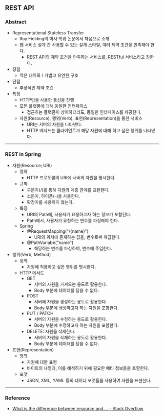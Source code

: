 ## REST API

### Abstract

- Representational Stateless Transfer
  - Roy Fielding의 박사 학위 논문에서 처음으로 소개
  - 웹 서비스 설계 간 사용할 수 있는 설계 스타일, 여러 제약 조건을 만족해야 한다. 
    - REST API의 제약 조건을 만족하는 서비스를, RESTful 서비스라고 칭한다. 
- 장점
  - 적은 대역폭 / 가볍고 유연한 구조
- 단점
  - 추상적인 제약 조건
- 특징
  - HTTP만을 사용한 통신을 진행
  - 모든 플랫폼에 대해 동일한 인터페이스
    - 접근하는 플랫폼이 상이하더라도, 동일한 인터페이스를 제공한다. 
  - 자원(Resource), 행위(Verb), 표현(Representation)을 통한 서비스
    - URI는 서버의 자원을 나타낸다. 
    - HTTP 메서드는 클라이언트가 해당 자원에 대해 하고 싶은 행위를 나타낸다. 

---

### REST in Spring

- 자원(Resource; URI)
  - 정의
    - HTTP 프로토콜의 URI에 서버의 자원을 명시한다. 
  - 규칙
    - 구분자(/)를 통해 자원의 계층 관계를 표현한다. 
    - 소문자, 하이픈(-)을 사용한다. 
    - 확장자를 사용하지 않는다. 
  - 특징
    - URI의 Path에, 사용자가 요청하고자 하는 정보가 포함된다. 
    - Path에서, 사용자가 요청하는 변수를 파싱해야 한다. 
  - Spring
    - @RequestMapping("/{name}")
      - URI의 위치에 존재하는 값을, 변수로써 취급한다. 
    - @PathVariabe("name")
      - 해당하는 변수를 파싱하여, 변수에 주입한다. 
- 행위(Verb; Method)
  - 정의
    - 자원에 적용하고 싶은 행위를 명시한다. 
  - HTTP 메서드
    - GET
      - 서버의 자원을 가져오는 용도로 활용한다. 
      - Body 부분에 데이터를 담을 수 없다. 
    - POST
      - 서버에 자원을 생성하는 용도로 활용한다. 
      - Body 부분에 생성하고자 하는 자원을 포함한다. 
    - PUT / PATCH
      - 서버의 자원을 수정하는 용도로 활용한다. 
      - Body 부분에 수정하고자 하는 자원을 포함한다. 
    - DELETE: 자원을 삭제한다. 
      - 서버의 자원을 삭제하는 용도로 활용한다. 
      - Body 부분에 데이터를 담을 수 없다. 
- 표현(Representation)
  - 정의
    - 자원에 대한 표현
    - 바이트의 나열과, 이를 해석하기 위해 필요한 메타 정보들을 포함한다. 
  - 포맷
    - JSON, XML, YAML 등의 데이터 포맷들을 사용하여 자원을 표현한다. 

---

### Reference

- [What is the difference between resource and ... - Stack Overflow](https://stackoverflow.com/questions/33706191/what-is-the-difference-between-resource-and-resource-representation-in-rest)
